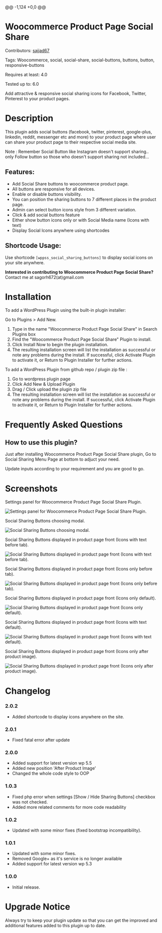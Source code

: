 @@ -1,124 +0,0 @@
# Woocommerce Product Page Social Share

Contributors: [sajjad67](https://profiles.wordpress.org/sajjad67/#content-plugins)

Tags: Woocommerce, social, social-share, social-buttons, buttons, button, responsive-buttons

Requires at least: 4.0

Tested up to: 6.0

Add attractive & responsive social sharing icons for Facebook, Twitter, Pinterest to your product pages.

# Description

This plugin adds social buttons (facebook, twitter, pinterest, google-plus, linkedin, reddit, messenger etc and more) to your product page where user can share your product page to their respective social media site.

Note : Remember Social Button like Instagram doesn't support sharing.. only Follow button so those who doesn't support sharing not included...

## Features:

- Add Social Share buttons to woocommerce product page.
- All buttons are responsive for all devices.
- Enable or disable buttons visibility.
- You can position the sharing buttons to 7 different places in the product page.
- Admin can select button icons style from 3 different variation.
- Click & add social buttons feature
- Either show button icons only or with Social Media name (Icons with text)
- Display Social Icons anywhere using shortcodes

## Shortcode Usage:

Use shortcode `[wppss_social_sharing_buttons]` to display social icons on your site anywhere.

**Interested in contributing to Woocommerce Product Page Social Share?**
Contact me at sagorh672(at)gmail.com

# Installation

To add a WordPress Plugin using the built-in plugin installer:

Go to Plugins > Add New.

1. Type in the name "Woocommerce Product Page Social Share" in Search Plugins box
2. Find the "Woocommerce Product Page Social Share" Plugin to install.
3. Click Install Now to begin the plugin installation.
4. The resulting installation screen will list the installation as successful or note any problems during the install.
If successful, click Activate Plugin to activate it, or Return to Plugin Installer for further actions.

To add a WordPress Plugin from github repo / plugin zip file :
1. Go to wordpress plugin page
2. Click Add New & Upload Plugin
3. Drag / Click upload the plugin zip file
4. The resulting installation screen will list the installation as successful or note any problems during the install.
If successful, click Activate Plugin to activate it, or Return to Plugin Installer for further actions.

# Frequently Asked Questions

## How to use this plugin?

Just after installing Woocommerce Product Page Social Share plugin, Go to Social Sharing Menu Page at bottom to adjuct your need.

Update inputs according to your requirement and you are good to go.

# Screenshots

Settings panel for Woocommerce Product Page Social Share Plugin.

![Settings panel for Woocommerce Product Page Social Share Plugin.](https://raw.githubusercontent.com/sajjadh47/woo-product-page-social-share/main/screenshot-1.png)

Social Sharing Buttons choosing modal.

![Social Sharing Buttons choosing modal.](https://raw.githubusercontent.com/sajjadh47/woo-product-page-social-share/main/screenshot-2.png)

Social Sharing Buttons displayed in product page front (Icons with text before tab).

![Social Sharing Buttons displayed in product page front (Icons with text before tab).](https://raw.githubusercontent.com/sajjadh47/woo-product-page-social-share/main/screenshot-3.png)

Social Sharing Buttons displayed in product page front (Icons only before tab).

![Social Sharing Buttons displayed in product page front (Icons only before tab).](https://raw.githubusercontent.com/sajjadh47/woo-product-page-social-share/main/screenshot-4.png)

Social Sharing Buttons displayed in product page front (Icons only default).

![Social Sharing Buttons displayed in product page front (Icons only default).](https://raw.githubusercontent.com/sajjadh47/woo-product-page-social-share/main/screenshot-5.png)

Social Sharing Buttons displayed in product page front (Icons with text default).

![Social Sharing Buttons displayed in product page front (Icons with text default).](https://raw.githubusercontent.com/sajjadh47/woo-product-page-social-share/main/screenshot-6.png)

Social Sharing Buttons displayed in product page front (Icons only after product image).

![Social Sharing Buttons displayed in product page front (Icons only after product image).](https://raw.githubusercontent.com/sajjadh47/woo-product-page-social-share/main/screenshot-7.png)

# Changelog

### 2.0.2
- Added shortcode to display icons anywhere on the site.

### 2.0.1
- Fixed fatal error after update

### 2.0.0
- Added support for latest version wp 5.5
- Added new position 'After Product Image'
- Changed the whole code style to OOP

### 1.0.3
- Fixed php error when settings [Show / Hide Sharing Buttons] checkbox was not checked.
- Added more related comments for more code readability

### 1.0.2
- Updated with some minor fixes (fixed bootstrap incompatibility).

### 1.0.1
- Updated with some minor fixes.
- Removed Google+ as it's service is no longer available
- Added support for latest version wp 5.3

### 1.0.0
- Initial release.

# Upgrade Notice

Always try to keep your plugin update so that you can get the improved and additional features added to this plugin up to date.